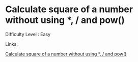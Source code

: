 # Calculate square of a number without using *, / and pow()

Difficulty Level : Easy

Links:

[Calculate square of a number without using *, / and pow()](https://www.geeksforgeeks.org/problems/square-root/1?itm_source=geeksforgeeks&itm_medium=article&itm_campaign=practice_card)